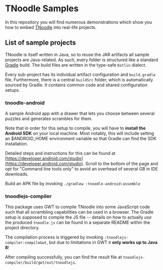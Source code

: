 # TNoodle Samples

In this repository you will find numerous demonstrations which show you how to embed [TNoodle](https://github.com/thewca/tnoodle) into real-life projects.


## List of sample projects

TNoodle is itself written in Java, so to reuse the JAR artifacts all sample projects are Java-related.
As such, every folder is structured like a standard [Gradle](https://gradle.com) build. The build files are written in the type-safe `Kotlin` dialect.

Every sub-project has its individual artifact configuration and `build.gradle` file. Furthermore, there is a central `buildSrc` folder,
which is automatically sourced by Gradle. It contains common code and shared configuration setups.


### tnoodle-android

A sample Android app with a drawer that lets you choose between several puzzles and generates scrambles for them.

Note that in order for this setup to compile, you will have to **install the Android SDK** on your local machine.
Most notably, this will include setting an $ANDROID_HOME environment variable so that Gradle can find the SDK installation.

Detailed steps and instructions for this can be found at [https://developer.android.com/studio](https://developer.android.com/studio).
Scroll to the bottom of the page and opt for "Command line tools only" to avoid an overhead of several GB in IDE downloads.

Build an APK file by invoking `./gradlew :tnoodle-android:assemble`

### tnoodlejs-compiler

This package uses GWT to compile TNoodle into some JavaScript code such that all scrambling capabilities can be used in a browser.
The Gradle setup is supposed to compile the JS file -- details on how to actually *use* the produced `tnoodle.js` can be found in a separate README within the project directory.

The compilation process is triggered by invoking `:tnoodlejs-compiler:compileGwt`, but due to limitations in GWT it **only works up to Java 8**!

After compiling successfully, you can find the result file at `tnoodlejs-compiler/build/gwt/out/tnoodlejs`.